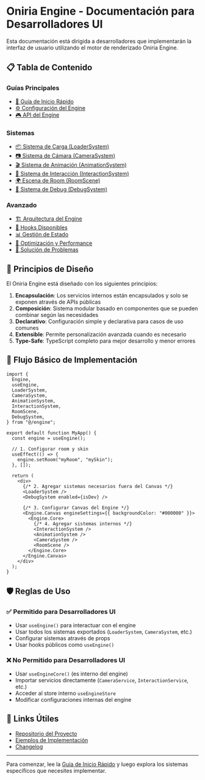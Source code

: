 # Oniria Engine - Documentación para Desarrolladores UI

Esta documentación está dirigida a desarrolladores que implementarán la interfaz de usuario utilizando el motor de renderizado Oniria Engine.

## 📋 Tabla de Contenido

### Guías Principales

- [🚀 Guía de Inicio Rápido](./quick-start.md)
- [⚙️ Configuración del Engine](./engine-setup.md)
- [🎮 API del Engine](./engine-api.md)

### Sistemas

- [📦 Sistema de Carga (LoaderSystem)](./systems/loader-system.md)
- [📷 Sistema de Cámara (CameraSystem)](./systems/camera-system.md)
- [🎬 Sistema de Animación (AnimationSystem)](./systems/animation-system.md)
- [🎯 Sistema de Interacción (InteractionSystem)](./systems/interaction-system.md)
- [🌍 Escena de Room (RoomScene)](./systems/room-scene.md)
- [🔧 Sistema de Debug (DebugSystem)](./systems/debug-system.md)

### Avanzado

- [🏗️ Arquitectura del Engine](./architecture.md)
- [🔌 Hooks Disponibles](./hooks.md)
- [📊 Gestión de Estado](./state-management.md)
- [🚀 Optimización y Performance](./performance.md)
- [🐛 Solución de Problemas](./troubleshooting.md)

## 🎯 Principios de Diseño

El Oniria Engine está diseñado con los siguientes principios:

1. **Encapsulación**: Los servicios internos están encapsulados y solo se exponen através de APIs públicas
2. **Composición**: Sistema modular basado en componentes que se pueden combinar según las necesidades
3. **Declarativo**: Configuración simple y declarativa para casos de uso comunes
4. **Extensible**: Permite personalización avanzada cuando es necesario
5. **Type-Safe**: TypeScript completo para mejor desarrollo y menor errores

## 🚦 Flujo Básico de Implementación

```tsx
import {
  Engine,
  useEngine,
  LoaderSystem,
  CameraSystem,
  AnimationSystem,
  InteractionSystem,
  RoomScene,
  DebugSystem,
} from "@/engine";

export default function MyApp() {
  const engine = useEngine();

  // 1. Configurar room y skin
  useEffect(() => {
    engine.setRoom("myRoom", "mySkin");
  }, []);

  return (
    <div>
      {/* 2. Agregar sistemas necesarios fuera del Canvas */}
      <LoaderSystem />
      <DebugSystem enabled={isDev} />

      {/* 3. Configurar Canvas del Engine */}
      <Engine.Canvas engineSettings={{ backgroundColor: "#000000" }}>
        <Engine.Core>
          {/* 4. Agregar sistemas internos */}
          <InteractionSystem />
          <AnimationSystem />
          <CameraSystem />
          <RoomScene />
        </Engine.Core>
      </Engine.Canvas>
    </div>
  );
}
```

## 🛡️ Reglas de Uso

### ✅ Permitido para Desarrolladores UI

- Usar `useEngine()` para interactuar con el engine
- Usar todos los sistemas exportados (`LoaderSystem`, `CameraSystem`, etc.)
- Configurar sistemas através de props
- Usar hooks públicos como `useEngine()`

### ❌ No Permitido para Desarrolladores UI

- Usar `useEngineCore()` (es interno del engine)
- Importar servicios directamente (`CameraService`, `InteractionService`, etc.)
- Acceder al store interno `useEngineStore`
- Modificar configuraciones internas del engine

## 🔗 Links Útiles

- [Repositorio del Proyecto](https://github.com/PedroOsnaghi/oniria-app)
- [Ejemplos de Implementación](./examples/)
- [Changelog](./changelog.md)

---

Para comenzar, lee la [Guía de Inicio Rápido](./quick-start.md) y luego explora los sistemas específicos que necesites implementar.
